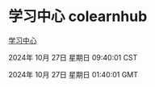 # 学习中心 colearnhub
[学习中心](http://219.139.197.74:56308/colearnhub/)

2024年 10月 27日 星期日 09:40:01 CST

2024年 10月 27日 星期日 01:40:01 GMT
